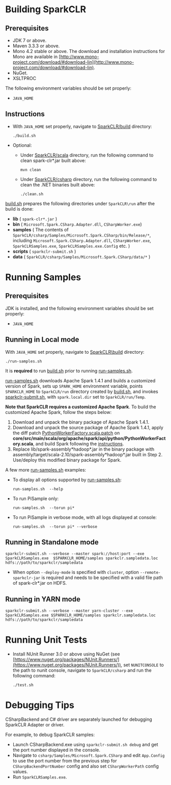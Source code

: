 # Building SparkCLR

## Prerequisites

* JDK 7 or above.
* Maven 3.3.3 or above.
* Mono 4.2 stable or above. The download and installation instructions for Mono are available in [http://www.mono-project.com/download/#download-lin](http://www.mono-project.com/download/#download-lin).
* NuGet.
* XSLTPROC

The following environment variables should be set properly:

* `JAVA_HOME`

## Instructions

* With `JAVA_HOME` set properly, navigate to [SparkCLR/build](../build) directory: 

  ```  
  ./build.sh  
  ```

* Optional: 
  - Under [SparkCLR/scala](../scala) directory, run the following command to clean spark-clr*.jar built above: 

    ```  
    mvn clean
    ```  

  - Under [SparkCLR/csharp](../csharp) directory, run the following command to clean the .NET binaries built above:

    ```  
    ./clean.sh  
    ```  
    
[build.sh](../build/build.sh) prepares the following directories under `SparkCLR\run` after the build is done:

  * **lib** ( `spark-clr*.jar` )  
  * **bin** ( `Microsoft.Spark.CSharp.Adapter.dll`, `CSharpWorker.exe`)  
  * **samples** ( The contents of `SparkCLR/csharp/Samples/Microsoft.Spark.CSharp/bin/Release/*`, including `Microsoft.Spark.CSharp.Adapter.dll`, `CSharpWorker.exe`, `SparkCLRSamples.exe`, `SparkCLRSamples.exe.Config` etc. ) 
  * **scripts** ( `sparkclr-submit.sh` )  
  * **data** ( `SparkCLR/csharp/Samples/Microsoft.Spark.CSharp/data/*` ) 


# Running Samples

## Prerequisites

JDK is installed, and the following environment variables should be set properly:

* `JAVA_HOME`

## Running in Local mode

With `JAVA_HOME` set properly, navigate to [SparkCLR\build](../build) directory:

```  
./run-samples.sh  
```

It is **required** to run [build.sh](../build/build.sh) prior to running [run-samples.sh](../build/run-samples.sh).

[run-samples.sh](../build/run-samples.sh) downloads Apache Spark 1.4.1 and builds a customized version of Spark, sets up `SPARK_HOME` environment variable, points `SPARKCLR_HOME` to `SparkCLR/run` directory created by [build.sh](../build/build.sh), and invokes [sparkclr-submit.sh](../scripts/sparkclr-submit.sh), with `spark.local.dir` set to `SparkCLR/run/Temp`.

**Note that SparkCLR requires a customized Apache Spark**. To build the customized Apache Spark, follow the steps below:

1. Download and unpack the binary package of Apache Spark 1.4.1.
2. Download and unpack the source package of Apache Spark 1.4.1, apply the diff patch [PythonWorkerFactory.scala.patch](../notes/PythonWorkerFactory.scala.patch) on **core/src/main/scala/org/apache/spark/api/python/PythonWorkerFactory.scala**, and build Spark following the [instructions](http://spark.apache.org/docs/latest/building-spark.html).
3. Replace lib/spark-assembly\*hadoop\*.jar in the binary package with assembly/target/scala-2.10/spark-assembly\*hadoop\*.jar built in Step 2. Use/deploy this modified binary package for Spark.

A few more [run-samples.sh](../build/run-samples.sh) examples:
- To display all options supported by [run-samples.sh](../build/run-samples.sh): 

    ```  
    run-samples.sh  --help
    ```

- To run PiSample only:

    ```  
    run-samples.sh  --torun pi*
    ```

- To run PiSample in verbose mode, with all logs displayed at console:

    ```  
    run-samples.sh  --torun pi* --verbose
    ```

## Running in Standalone mode

```
sparkclr-submit.sh --verbose --master spark://host:port --exe SparkCLRSamples.exe  $SPARKCLR_HOME/samples sparkclr.sampledata.loc hdfs://path/to/sparkclr/sampledata
```
- When option `--deploy-mode` is specified with `cluster`, option `--remote-sparkclr-jar` is required and needs to be specified with a valid file path of spark-clr*.jar on HDFS.

## Running in YARN mode

```
sparkclr-submit.sh --verbose --master yarn-cluster --exe SparkCLRSamples.exe $SPARKCLR_HOME/samples sparkclr.sampledata.loc hdfs://path/to/sparkclr/sampledata
```

# Running Unit Tests

* Install NUnit Runner 3.0 or above using NuGet (see [https://www.nuget.org/packages/NUnit.Runners/](https://www.nuget.org/packages/NUnit.Runners/)), set `NUNITCONSOLE` to the path to nunit console, navigate to `SparkCLR/csharp` and run the following command:     
    ```
    ./test.sh
    ```

# Debugging Tips

CSharpBackend and C# driver are separately launched for debugging SparkCLR Adapter or driver.

For example, to debug SparkCLR samples:

* Launch CSharpBackend.exe using `sparkclr-submit.sh debug` and get the port number displayed in the console.  
* Navigate to `csharp/Samples/Microsoft.Spark.CSharp` and edit `App.Config` to use the port number from the previous step for `CSharpBackendPortNumber` config and also set `CSharpWorkerPath` config values.  
* Run `SparkCLRSamples.exe`.